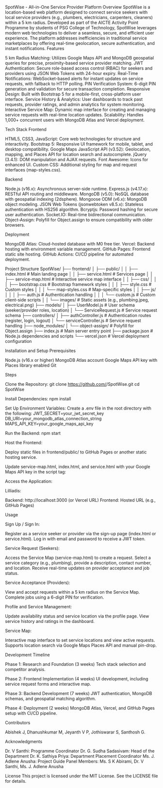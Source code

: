 SpotWise - All-in-One Service Provider Platform
Overview
SpotWise is a location-based web platform designed to connect service seekers with local service providers (e.g., plumbers, electricians, carpenters, cleaners) within a 5 km radius. Developed as part of the AICTE Activity Point Programme by students of PSG College of Technology, SpotWise leverages modern web technologies to deliver a seamless, secure, and efficient user experience. The platform addresses inefficiencies in traditional service marketplaces by offering real-time geolocation, secure authentication, and instant notifications.
Features

5 km Radius Matching: Utilizes Google Maps API and MongoDB geospatial queries for precise, proximity-based service provider matching.
JWT Authentication: Secure role-based access control (RBAC) for seekers and providers using JSON Web Tokens with 24-hour expiry.
Real-Time Notifications: WebSocket-based alerts for instant updates on service requests, with fallback to HTTP polling.
PIN Verification System: 6-digit PIN generation and validation for secure transaction completion.
Responsive Design: Built with Bootstrap 5 for a mobile-first, cross-platform user interface.
Service History & Analytics: User dashboards to track past requests, provider ratings, and admin analytics for system monitoring.
Interactive Service Map: Dynamic map interface for creating and managing service requests with real-time location updates.
Scalability: Handles 1,000+ concurrent users with MongoDB Atlas and Vercel deployment.

Tech Stack
Frontend

HTML5, CSS3, JavaScript: Core web technologies for structure and interactivity.
Bootstrap 5: Responsive UI framework for mobile, tablet, and desktop compatibility.
Google Maps JavaScript API (v3.52): Geolocation, mapping, and Places API for location search and autocomplete.
jQuery (3.4.1): DOM manipulation and AJAX requests.
Font Awesome: Icons for enhanced UI.
Custom CSS: Additional styling for map and request interfaces (map-styles.css).

Backend

Node.js (v16.x): Asynchronous server-side runtime.
Express.js (v4.17.x): RESTful API routing and middleware.
MongoDB (v5.0): NoSQL database with geospatial indexing (2dsphere).
Mongoose ODM (v6.x): MongoDB object modeling.
JSON Web Tokens (jsonwebtoken v8.5.x): Stateless authentication with HS256 algorithm.
Bcryptjs: Password hashing for secure user authentication.
Socket.IO: Real-time bidirectional communication.
Object-Assign: Polyfill for Object.assign to ensure compatibility with older browsers.

Deployment

MongoDB Atlas: Cloud-hosted database with M0 free tier.
Vercel: Backend hosting with environment variable management.
GitHub Pages: Frontend static site hosting.
GitHub Actions: CI/CD pipeline for automated deployment.

Project Structure
SpotWise/
├── frontend/
│   ├── public/
│   │   ├── index.html           # Main landing page
│   │   ├── service.html          # Services page
│   │   ├── service-map.html      # Interactive service map interface
│   │   ├── css/
│   │   │   ├── bootstrap.css     # Bootstrap framework styles
│   │   │   ├── style.css         # Custom styles
│   │   │   └── map-styles.css    # Map-specific styles
│   │   ├── js/
│   │   │   ├── auth.js           # Authentication handling
│   │   │   └── custom.js         # Custom client-side scripts
│   │   └── images/               # Static assets (e.g., plumbing.jpeg, electrical.png)
├── models/
│   ├── UserModel.js              # User schema (seeker/provider roles, location)
│   └── ServiceRequest.js         # Service request schema
├── controllers/
│   ├── authController.js         # Authentication routes (register, login, logout)
│   └── serviceController.js      # Service request handling
├── node_modules/
│   └── object-assign/           # Polyfill for Object.assign
├── index.js                     # Main server entry point
├── package.json                 # Node.js dependencies and scripts
└── vercel.json                  # Vercel deployment configuration

Installation and Setup
Prerequisites

Node.js (v16.x or higher)
MongoDB Atlas account
Google Maps API key with Places library enabled
Git

Steps

Clone the Repository:
git clone https://github.com/<your-username>/SpotWise.git
cd SpotWise


Install Dependencies:
npm install


Set Up Environment Variables: Create a .env file in the root directory with the following:
JWT_SECRET=your_jwt_secret_key
DB_URI=your_mongodb_atlas_connection_string
MAPS_API_KEY=your_google_maps_api_key


Run the Backend:
npm start


Host the Frontend:

Deploy static files in frontend/public/ to GitHub Pages or another static hosting service.

Update service-map.html, index.html, and service.html with your Google Maps API key in the script tag:
<script src="https://maps.googleapis.com/maps/api/js?key=YOUR_API_KEY&libraries=places&callback=initMapsCallback" async defer></script>




Access the Application:


Lilliadis:

Backend: http://localhost:3000 (or Vercel URL)
Frontend: Hosted URL (e.g., GitHub Pages)

Usage

Sign Up / Sign In:

Register as a service seeker or provider via the sign-up page (index.html or service.html).
Log in with email and password to receive a JWT token.


Service Request (Seekers):

Access the Service Map (service-map.html) to create a request.
Select a service category (e.g., plumbing), provide a description, contact number, and location.
Receive real-time updates on provider acceptance and job status.


Service Acceptance (Providers):

View and accept requests within a 5 km radius on the Service Map.
Complete jobs using a 6-digit PIN for verification.


Profile and Service Management:

Update availability status and service location via the profile page.
View service history and ratings in the dashboard.


Service Map:

Interactive map interface to set service locations and view active requests.
Supports location search via Google Maps Places API and manual pin-drop.



Development Timeline

Phase 1: Research and Foundation (3 weeks)
Tech stack selection and competitor analysis.


Phase 2: Frontend Implementation (4 weeks)
UI development, including service request forms and interactive map.


Phase 3: Backend Development (7 weeks)
JWT authentication, MongoDB schemas, and geospatial matching algorithm.


Phase 4: Deployment (2 weeks)
MongoDB Atlas, Vercel, and GitHub Pages setup with CI/CD pipeline.



Contributors

Abishek J,
Dhanushkumar M,
Jeyanth V P,
Jothiswarar S,
Santhosh G.

Acknowledgments

Dr. V Santhi: Programme Coordinator
Dr. G. Sudha Sadasivam: Head of the Department
Dr. K. Sathiya Priya: Department Placement Coordinator
Ms. J. Adlene Anusha: Project Guide
Panel Members: Ms. S K Abirami, Dr. V Santhi, Ms. J. Adlene Anusha

License
This project is licensed under the MIT License. See the LICENSE file for details.
